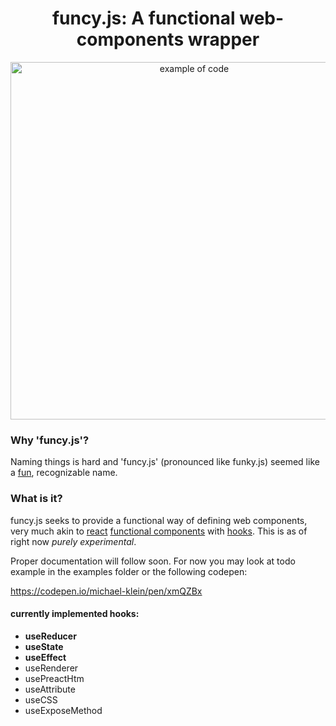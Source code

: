 <h1 align="center">
  funcy.js: A functional web-components wrapper
</h1>
<p align="center">
  <img src="https://i.imgur.com/1nJ9kJd.png" width="572" alt="example of code">
</p>

### Why 'funcy.js'?

Naming things is hard and 'funcy.js' (pronounced like funky.js) seemed like a [fun](http://www.badum-tish.com/), recognizable name.

### What is it?

funcy.js seeks to provide a functional way of defining web components, very much akin to [react](https://reactjs.org/)  [functional components](https://reactjs.org/docs/components-and-props.html#function-and-class-components) with [hooks](https://reactjs.org/docs/hooks-intro.html). This is as of right now *purely experimental*.

Proper documentation will follow soon. For now you may look at todo example in the examples folder or the following codepen:

https://codepen.io/michael-klein/pen/xmQZBx

#### currently implemented hooks:

* __useReducer__
* __useState__
* __useEffect__
* useRenderer 
* usePreactHtm
* useAttribute
* useCSS
* useExposeMethod
